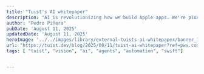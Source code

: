 ```yaml
---
title: "Tuist's AI whitepaper"
description: "AI is revolutionizing how we build Apple apps. We're pioneering agentic coding experiences, automated QA testing, instant previews, and data accessibility to make Swift development dramatically faster and more accessible."
author: "Pedro Piñera"
pubDate: 'August 11, 2025'
updatedDate: 'August 11, 2025'
heroImage: '../../images/library/external-tuists-ai-whitepaper/banner_16_9-1-20250912-151538.jpg'
url: "https://tuist.dev/blog/2025/08/11/tuist-ai-whitepaper?ref=pwv.com"
tags: [ "tuist", "vision", "ai", "agents", "automation", "swift"]


---
```


